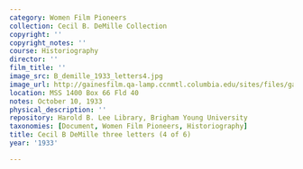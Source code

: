 ```yaml
---
category: Women Film Pioneers
collection: Cecil B. DeMille Collection
copyright: ''
copyright_notes: ''
course: Historiography
director: ''
film_title: ''
image_src: B_demille_1933_letters4.jpg
image_url: http://gainesfilm.qa-lamp.ccnmtl.columbia.edu/sites/files/gainesfilm/images/B_demille_1933_letters4.jpg
location: MSS 1400 Box 66 Fld 40
notes: October 10, 1933
physical_description: ''
repository: Harold B. Lee Library, Brigham Young University
taxonomies: [Document, Women Film Pioneers, Historiography]
title: Cecil B DeMille three letters (4 of 6)
year: '1933'

---
```

